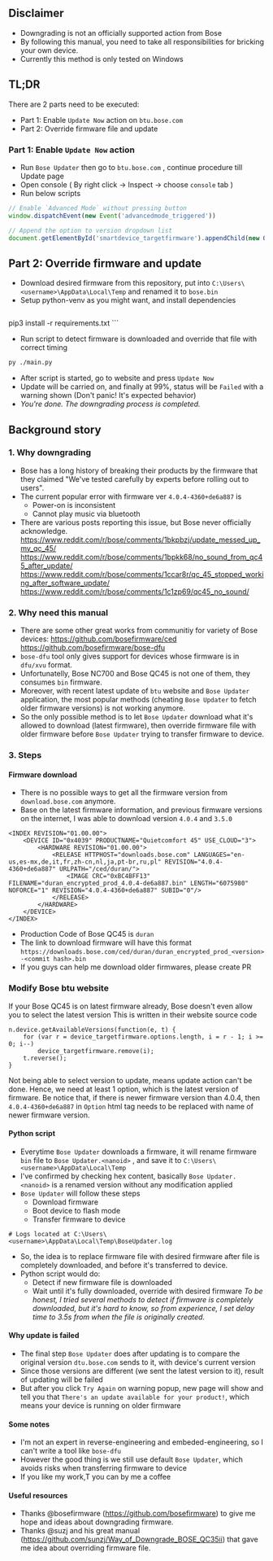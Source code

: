 ## Disclaimer
- Downgrading is not an officially supported action from Bose
- By following this manual, you need to take all responsibilities for bricking your own device.
- Currently this method is only tested on Windows

## TL;DR
There are 2 parts need to be executed:
- Part 1: Enable `Update Now` action on `btu.bose.com`
- Part 2: Override firmware file and update

### Part 1: Enable `Update Now` action
- Run `Bose Updater` then go to `btu.bose.com` , continue procedure till Update page
- Open console ( By right click -> Inspect -> choose `console` tab )
- Run below scripts
```js
// Enable `Advanced Mode` without pressing button
window.dispatchEvent(new Event('advancedmode_triggered'))

// Append the option to version dropdown list
document.getElementById('smartdevice_targetfirmware').appendChild(new Option('4.0.4-4360+de6a887', '4.0.4'));
```
## Part 2: Override firmware and update
- Download desired firmware from this repository, put into `C:\Users\<username>\AppData\Local\Temp` and renamed it to `bose.bin`
- Setup python-venv as you might want, and install dependencies
    ```bash
pip3 install -r requirements.txt
    ```
- Run script to detect firmware is downloaded and override that file with correct timing
```bash
py ./main.py
```
- After script is started, go to website and press `Update Now`
- Update will be carried on, and finally at 99%, status will be `Failed` with a warning shown (Don't panic! It's expected behavior)
- <i>You're done. The downgrading process is completed.</i>

## Background story
### 1. Why downgrading
- Bose has a long history of breaking their products by the firmware that they claimed "We've tested carefully by experts before rolling out to users".
- The current popular error with firmware ver `4.0.4-4360+de6a887` is
  - Power-on is inconsistent
  - Cannot play music via bluetooth
- There are various posts reporting this issue, but Bose never officially acknowledge.
https://www.reddit.com/r/bose/comments/1bkpbzj/update_messed_up_my_qc_45/
https://www.reddit.com/r/bose/comments/1bpkk68/no_sound_from_qc45_after_update/
https://www.reddit.com/r/bose/comments/1ccar8r/qc_45_stopped_working_after_software_update/
https://www.reddit.com/r/bose/comments/1c1zp69/qc45_no_sound/

### 2. Why need this manual
- There are some other great works from communitiy for variety of Bose devices:
https://github.com/bosefirmware/ced
https://github.com/bosefirmware/bose-dfu
- `bose-dfu` tool only gives support for devices whose firmware is in `dfu/xvu` format. 
- Unfortunatelly, Bose NC700 and Bose QC45 is not one of them, they consumes `bin` firmware.
- Moreover, with recent latest update of `btu` website and `Bose Updater` application, the most popular methods (cheating `Bose Updater` to fetch older firmware versions) is not working anymore.
- So the only possible method is to let `Bose Updater` download what it's allowed to download (latest firmware), then override firmware file with older firmware before `Bose Updater` trying to transfer firmware to device.

### 3. Steps

#### Firmware download
- There is no possible ways to get all the firmware version from `download.bose.com` anymore.
- Base on the latest firmware information, and previous firmware versions on the internet, I was able to download version `4.0.4` and `3.5.0`
```
<INDEX REVISION="01.00.00">
    <DEVICE ID="0x4039" PRODUCTNAME="Quietcomfort 45" USE_CLOUD="3">
        <HARDWARE REVISION="01.00.00">
            <RELEASE HTTPHOST="downloads.bose.com" LANGUAGES="en-us,es-mx,de,it,fr,zh-cn,nl,ja,pt-br,ru,pl" REVISION="4.0.4-4360+de6a887" URLPATH="/ced/duran/">
                <IMAGE CRC="0xBC4BFF13" FILENAME="duran_encrypted_prod_4.0.4-de6a887.bin" LENGTH="6075980" NOFORCE="1" REVISION="4.0.4-4360+de6a887" SUBID="0"/>
            </RELEASE>
        </HARDWARE>
    </DEVICE>
</INDEX>
```
- Production Code of Bose QC45 is `duran`
- The link to download firmware will have this format `https://downloads.bose.com/ced/duran/duran_encrypted_prod_<version>-<commit hash>.bin`
- If you guys can help me download older firmwares, please create PR

### Modify Bose btu website
If your Bose QC45 is on latest firmware already, Bose doesn't even allow you to select the latest version
This is written in their website source code
```
n.device.getAvailableVersions(function(e, t) {
    for (var r = device_targetfirmware.options.length, i = r - 1; i >= 0; i--)
        device_targetfirmware.remove(i);
    t.reverse();
}
```
Not being able to select version to update, means update action can't be done.
Hence, we need at least 1 option, which is the latest version of firmware.
Be notice that, if there is newer firmware version than 4.0.4, then `4.0.4-4360+de6a887` in `Option` html tag needs to be replaced with name of newer firmware version.

#### Python script
- Everytime `Bose Updater` downloads a firmware, it will rename firmware `bin` file to `Bose Updater.<nanoid>` , and save it to `C:\Users\<username>\AppData\Local\Temp`
- I've confirmed by checking hex content, basically `Bose Updater.<nanoid>` is a renamed version without any modification applied
- `Bose Updater` will follow these steps
  - Download firmware
  - Boot device to flash mode
  - Transfer firmware to device
```
# Logs located at C:\Users\<username>\AppData\Local\Temp\BoseUpdater.log
```
- So, the idea is to replace firmware file with desired firmware after file is completely downloaded, and before it's transferred to device.
- Python script would do:
  - Detect if new firmware file is downloaded
  - Wait until it's fully downloaded, override with desired firmware
*To be honest, I tried several methods to detect if firmware is completely downloaded, but it's hard to know, so from experience, I set delay time to 3.5s from when the file is originally created.*

#### Why update is failed
- The final step `Bose Updater` does after updating is to compare the original version `dtu.bose.com` sends to it, with device's current version
- Since those versions are different (we sent the latest version to it), result of updating will be failed
- But after you click `Try Again` on warning popup, new page will show and tell you that `There's an update available for your product!`, which means your device is running on older firmware

#### Some notes
- I'm not an expert in reverse-engineering and embeded-engineering, so I can't write a tool like `bose-dfu`
- However the good thing is we still use default `Bose Updater`, which avoids risks when transferring firmware to device
- If you like my work,T you can by me a coffee

#### Useful resources
- Thanks @bosefirmware (https://github.com/bosefirmware) to give me hope and ideas about downgrading firmware.
- Thanks @suzj and his great manual (https://github.com/sunzj/Way_of_Downgrade_BOSE_QC35ii) that gave me idea about overriding firmware file.
